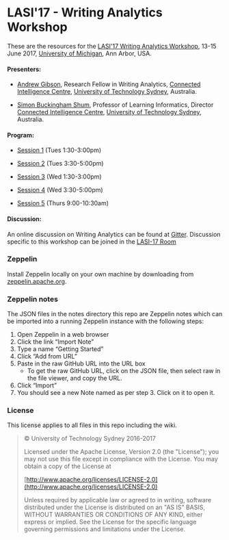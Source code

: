 # LASI'17 - Writing Analytics Workshop

These are the resources for the [LASI'17 Writing Analytics Workshop](http://lasi.solaresearch.org/workshop-list-17/), 13-15 June 2017, [University of Michigan](http://umich.edu), Ann Arbor, USA.

#### Presenters:

  - [Andrew Gibson](http://andrewresearch.net), Research Fellow in Writing Analytics, [Connected Intelligence Centre](http://utscic.edu.au), [University of Technology Sydney](http://uts.edu.au), Australia.
  
  - [Simon Buckingham Shum](http://www.uts.edu.au/staff/simon.buckinghamshum), Professor of Learning Informatics, Director [Connected Intelligence Centre](http://utscic.edu.au), [University of Technology Sydney](http://uts.edu.au), Australia.

#### Program:

- [Session 1](outlines/lasi17-waw-1.md) (Tues 1:30-3:00pm)

- [Session 2](outlines/lasi17-waw-2.md) (Tues 3:30-5:00pm)

- [Session 3](outlines/lasi17-waw-3.md) (Wed 1:30-3:00pm)

- [Session 4](outlines/lasi17-waw-4.md) (Wed 3:30-5:00pm)

- [Session 5](outlines/lasi17-waw-5.md) (Thurs 9:00-10:30am)

#### Discussion:

An online discussion on Writing Analytics can be found at [Gitter](https://gitter.im/writing-analytics). Discussion specific to this workshop can be joined in the [LASI-17 Room](https://gitter.im/writing-analytics/LASI-17)

### Zeppelin

Install Zeppelin locally on your own machine by downloading from [zeppelin.apache.org](http://zeppelin.apache.org).
 
### Zeppelin notes 

The JSON files in the notes directory this repo are Zeppelin notes which can be imported into a running Zeppelin instance with the following steps:

1. Open Zeppelin in a web browser
2. Click the link “Import Note”
3. Type a name “Getting Started”
4. Click “Add from URL”
5. Paste in the raw GitHub URL into the URL box
    - To get the raw GitHub URL, click on the JSON file, then select raw in the file viewer, and copy the URL.
6. Click “Import”
7. You should see a new Note named as per step 3. Click on it to open it.

### License

This license applies to all files in this repo including the wiki.

 > &copy; University of Technology Sydney 2016-2017
 >
   > Licensed under the Apache License, Version 2.0 (the "License"); you may not use this file except in compliance with the License. You may obtain a copy of the License at
   >
   > [http://www.apache.org/licenses/LICENSE-2.0](http://www.apache.org/licenses/LICENSE-2.0)
   >
   > Unless required by applicable law or agreed to in writing, software distributed under the License is distributed on an "AS IS" BASIS, WITHOUT WARRANTIES OR CONDITIONS OF ANY KIND, either express or implied. See the License for the specific language governing permissions and limitations under the License.
